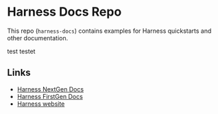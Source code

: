 # Harness Docs Repo

This repo (`harness-docs`) contains examples for Harness quickstarts and other documentation.

test testet

## Links

- [Harness NextGen Docs](https://ngdocs.harness.io/)
- [Harness FirstGen Docs](https://docs.harness.io/)
- [Harness website](https://harness.io/)

